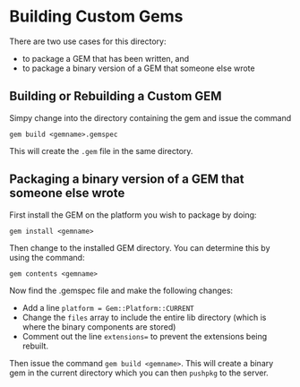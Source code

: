 # Building Custom Gems
There are two use cases for this directory:
* to package a GEM that has been written, and
* to package a binary version of a GEM that someone else wrote

## Building or Rebuilding a Custom GEM
Simpy change into the directory containing the gem and issue the command

    gem build <gemname>.gemspec

This will create the `.gem` file in the same directory.

## Packaging a binary version of a GEM that someone else wrote
First install the GEM on the platform you wish to package by doing:

    gem install <gemname>

Then change to the installed GEM directory. You can determine this by using the command:

    gem contents <gemname>

Now find the .gemspec file and make the following changes:

* Add a line `platform = Gem::Platform::CURRENT`
* Change the `files` array to include the entire lib directory (which is where the binary components are stored)
* Comment out the line `extensions=` to prevent the extensions being rebuilt.

Then issue the command `gem build <gemname>`. This will create a binary gem in the current directory which you can then `pushpkg` to the server.
